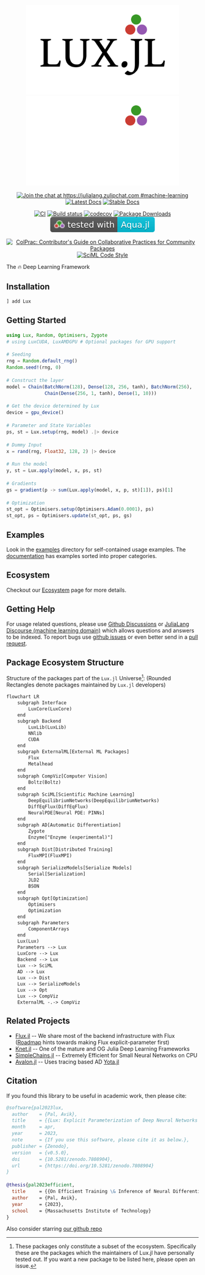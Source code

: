 <p align="center">
    <img width="400px" src="assets/lux-logo.svg#gh-light-mode-only"/>
    <img width="400px" src="assets/lux-logo-dark.svg#gh-dark-mode-only"/>
</p>

<div align="center">

[![Join the chat at https://julialang.zulipchat.com #machine-learning](https://img.shields.io/static/v1?label=Zulip&message=chat&color=9558b2&labelColor=389826)](https://julialang.zulipchat.com/#narrow/stream/machine-learning)
[![Latest Docs](https://img.shields.io/badge/docs-latest-blue.svg)](http://lux.csail.mit.edu/dev/api/)
[![Stable Docs](https://img.shields.io/badge/docs-stable-blue.svg)](http://lux.csail.mit.edu/stable/api/)

[![CI](https://github.com/avik-pal/Lux.jl/actions/workflows/CI.yml/badge.svg)](https://github.com/avik-pal/Lux.jl/actions/workflows/CI.yml)
[![Build status](https://img.shields.io/buildkite/ba1f9622add5978c2d7b194563fd9327113c9c21e5734be20e/main.svg?label=gpu)](https://buildkite.com/julialang/lux-dot-jl)
[![codecov](https://codecov.io/gh/LuxDL/Lux.jl/branch/main/graph/badge.svg?token=IMqBM1e3hz)](https://codecov.io/gh/LuxDL/Lux.jl)
[![Package Downloads](https://shields.io/endpoint?url=https://pkgs.genieframework.com/api/v1/badge/Lux)](https://pkgs.genieframework.com?packages=Lux)
[![Aqua QA](https://raw.githubusercontent.com/JuliaTesting/Aqua.jl/master/badge.svg)](https://github.com/JuliaTesting/Aqua.jl)

[![ColPrac: Contributor's Guide on Collaborative Practices for Community Packages](https://img.shields.io/badge/ColPrac-Contributor's%20Guide-blueviolet)](https://github.com/SciML/ColPrac)
[![SciML Code Style](https://img.shields.io/static/v1?label=code%20style&message=SciML&color=9558b2&labelColor=389826)](https://github.com/SciML/SciMLStyle)

</div>

The 🔥 Deep Learning Framework

## Installation

```julia
] add Lux
```

## Getting Started

```julia
using Lux, Random, Optimisers, Zygote
# using LuxCUDA, LuxAMDGPU # Optional packages for GPU support

# Seeding
rng = Random.default_rng()
Random.seed!(rng, 0)

# Construct the layer
model = Chain(BatchNorm(128), Dense(128, 256, tanh), BatchNorm(256),
              Chain(Dense(256, 1, tanh), Dense(1, 10)))

# Get the device determined by Lux
device = gpu_device()

# Parameter and State Variables
ps, st = Lux.setup(rng, model) .|> device

# Dummy Input
x = rand(rng, Float32, 128, 2) |> device

# Run the model
y, st = Lux.apply(model, x, ps, st)

# Gradients
gs = gradient(p -> sum(Lux.apply(model, x, p, st)[1]), ps)[1]

# Optimization
st_opt = Optimisers.setup(Optimisers.Adam(0.0001), ps)
st_opt, ps = Optimisers.update(st_opt, ps, gs)
```

## Examples

Look in the [examples](/examples/) directory for self-contained usage examples. The [documentation](https://lux.csail.mit.edu/dev) has examples sorted into proper categories.

## Ecosystem

Checkout our [Ecosystem](http://lux.csail.mit.edu/dev/introduction/ecosystem/) page for more details. 

## Getting Help

For usage related questions, please use [Github Discussions](https://github.com/avik-pal/Lux.jl/discussions) or [JuliaLang Discourse (machine learning domain)](https://discourse.julialang.org/c/domain/ml/) which allows questions and answers to be indexed. To report bugs use [github issues](https://github.com/avik-pal/Lux.jl/issues) or even better send in a [pull request](https://github.com/avik-pal/Lux.jl/pulls).


## Package Ecosystem Structure

Structure of the packages part of the `Lux.jl` Universe[^1]: (Rounded Rectangles denote packages maintained by `Lux.jl` developers)

[^1]: These packages only constitute a subset of the ecosystem. Specifically these are the packages which the maintainers of Lux.jl have personally tested out. If you want a new package to be listed here, please open an issue.

```mermaid
flowchart LR
    subgraph Interface
        LuxCore(LuxCore)
    end
    subgraph Backend
        LuxLib(LuxLib)
        NNlib
        CUDA
    end
    subgraph ExternalML[External ML Packages]
        Flux
        Metalhead
    end
    subgraph CompViz[Computer Vision]
        Boltz(Boltz)
    end
    subgraph SciML[Scientific Machine Learning]
        DeepEquilibriumNetworks(DeepEquilibriumNetworks)
        DiffEqFlux(DiffEqFlux)
        NeuralPDE[Neural PDE: PINNs]
    end
    subgraph AD[Automatic Differentiation]
        Zygote
        Enzyme["Enzyme (experimental)"]
    end
    subgraph Dist[Distributed Training]
        FluxMPI(FluxMPI)
    end
    subgraph SerializeModels[Serialize Models]
        Serial[Serialization]
        JLD2
        BSON
    end
    subgraph Opt[Optimization]
        Optimisers
        Optimization
    end
    subgraph Parameters
        ComponentArrays
    end
    Lux(Lux)
    Parameters --> Lux
    LuxCore --> Lux
    Backend --> Lux
    Lux --> SciML
    AD --> Lux
    Lux --> Dist
    Lux --> SerializeModels
    Lux --> Opt
    Lux --> CompViz
    ExternalML -.-> CompViz
```

## Related Projects

* [Flux.jl](https://github.com/FluxML/Flux.jl) -- We share most of the backend infrastructure with Flux ([Roadmap](https://github.com/FluxML/Flux.jl/issues/1829) hints towards making Flux explicit-parameter first)
* [Knet.jl](https://github.com/denizyuret/Knet.jl) -- One of the mature and OG Julia Deep Learning Frameworks
* [SimpleChains.jl](https://github.com/PumasAI/SimpleChains.jl) -- Extremely Efficient for Small Neural Networks on CPU
* [Avalon.jl](https://github.com/dfdx/Avalon.jl) -- Uses tracing based AD [Yota.jl](https://github.com/dfdx/Yota.jl)

## Citation

If you found this library to be useful in academic work, then please cite:

```bibtex
@software{pal2023lux,
  author    = {Pal, Avik},
  title     = {{Lux: Explicit Parameterization of Deep Neural Networks in Julia}},
  month     = apr,
  year      = 2023,
  note      = {If you use this software, please cite it as below.},
  publisher = {Zenodo},
  version   = {v0.5.0},
  doi       = {10.5281/zenodo.7808904},
  url       = {https://doi.org/10.5281/zenodo.7808904}
}

@thesis{pal2023efficient,
  title     = {{On Efficient Training \& Inference of Neural Differential Equations}},
  author    = {Pal, Avik},
  year      = {2023},
  school    = {Massachusetts Institute of Technology}
}
```

Also consider starring [our github repo](https://github.com/LuxDL/Lux.jl/)
